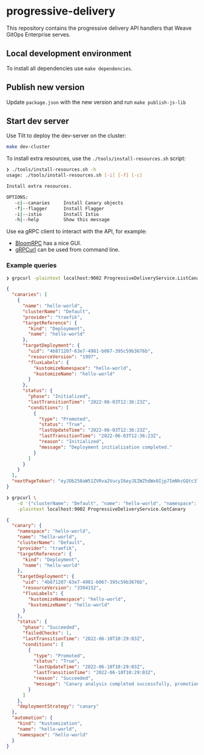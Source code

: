 # progressive-delivery

This repository contains the progressive delivery API handlers that Weave GitOps Enterprise serves.

## Local development environment

To install all dependencies use `make dependencies`.

## Publish new version

Update `package.json` with the new version and run `make publish-js-lib`

## Start dev server

Use Tilt to deploy the dev-server on the cluster:

```bash
make dev-cluster
```

To install extra resources, use the `./tools/install-resources.sh` script:

```bash
❯ ./tools/install-resources.sh -h
usage: ./tools/install-resources.sh [-i] [-f] [-c]

Install extra resources.

OPTIONS:
   -c|--canaries     Install Canary objects
   -f|--flagger      Install Flagger
   -i|--istio        Install Istio
   -h|--help         Show this message
```

Use ea gRPC client to interact with the API, for example:

* [BloomRPC](https://github.com/bloomrpc/bloomrpc) has a nice GUI.
* [gRPCurl](https://github.com/fullstorydev/grpcurl) can be used from command
    line.

### Example queries

```bash
❯ grpcurl -plaintext localhost:9002 ProgressiveDeliveryService.ListCanaries
```
```json
{
  "canaries": [
    {
      "name": "hello-world",
      "clusterName": "Default",
      "provider": "traefik",
      "targetReference": {
        "kind": "Deployment",
        "name": "hello-world"
      },
      "targetDeployment": {
        "uid": "4b871207-63e7-4981-b067-395c59b3676b",
        "resourceVersion": "1997",
        "fluxLabels": {
          "kustomizeNamespace": "hello-world",
          "kustomizeName": "hello-world"
        }
      },
      "status": {
        "phase": "Initialized",
        "lastTransitionTime": "2022-06-03T12:36:23Z",
        "conditions": [
          {
            "type": "Promoted",
            "status": "True",
            "lastUpdateTime": "2022-06-03T12:36:23Z",
            "lastTransitionTime": "2022-06-03T12:36:23Z",
            "reason": "Initialized",
            "message": "Deployment initialization completed."
          }
        ]
      }
    }
  ],
  "nextPageToken": "eyJDb250aW51ZVRva2VucyI6eyJEZWZhdWx0Ijp7ImNhcGQtc3lzdGVtIjoiIiwiY2FwaS1rdWJlYWRtLWJvb3RzdHJhcC1zeXN0ZW0iOiIiLCJjYXBpLWt1YmVhZG0tY29udHJvbC1wbGFuZS1zeXN0ZW0iOiIiLCJjYXBpLXN5c3RlbSI6IiIsImNlcnQtbWFuYWdlciI6IiIsImRlZmF1bHQiOiIiLCJkZXgiOiIiLCJmbGFnZ2VyIjoiIiwiZmx1eC1zeXN0ZW0iOiIiLCJoZWxsby13b3JsZCI6IiIsImt1YmUtbm9kZS1sZWFzZSI6IiIsImt1YmUtcHVibGljIjoiIiwia3ViZS1zeXN0ZW0iOiIiLCJsb2NhbC1wYXRoLXN0b3JhZ2UiOiIiLCJ0cmFlZmlrIjoiIn19fQo="
}
```

```bash
❯ grpcurl \
    -d '{"clusterName": "Default", "name": "hello-world", "namespace": "hello-world"}' \
    -plaintext localhost:9002 ProgressiveDeliveryService.GetCanary
```

```json
{
  "canary": {
    "namespace": "hello-world",
    "name": "hello-world",
    "clusterName": "Default",
    "provider": "traefik",
    "targetReference": {
      "kind": "Deployment",
      "name": "hello-world"
    },
    "targetDeployment": {
      "uid": "4b871207-63e7-4981-b067-395c59b3676b",
      "resourceVersion": "3394152",
      "fluxLabels": {
        "kustomizeNamespace": "hello-world",
        "kustomizeName": "hello-world"
      }
    },
    "status": {
      "phase": "Succeeded",
      "failedChecks": 1,
      "lastTransitionTime": "2022-06-10T10:29:03Z",
      "conditions": [
        {
          "type": "Promoted",
          "status": "True",
          "lastUpdateTime": "2022-06-10T10:29:03Z",
          "lastTransitionTime": "2022-06-10T10:29:03Z",
          "reason": "Succeeded",
          "message": "Canary analysis completed successfully, promotion finished."
        }
      ]
    },
    "deploymentStrategy": "canary"
  },
  "automation": {
    "kind": "Kustomization",
    "name": "hello-world",
    "namespace": "hello-world"
  }
}
```
